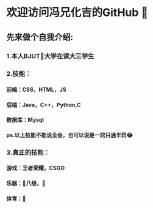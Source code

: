#                                                                欢迎访问冯兄化吉的GitHub 👋
## 先来做个自我介绍:
### 1.本人BJUT🔨大学在读大三学生
### 2.技能：
#### 前端：CSS，HTML，JS
#### 后端：Java，C++，Python,C
#### 数据库：Mysql
#### ps.以上技能不能说全会，也可以说是一窍只通半窍😂
### 3.真正的技能：
#### 游戏：王者荣耀，CSGO
#### 乐器：🎹八级，🎸
#### 体育：🏀

